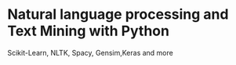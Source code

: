 # Natural language processing and Text Mining with Python
Scikit-Learn, NLTK, Spacy, Gensim,Keras and more
